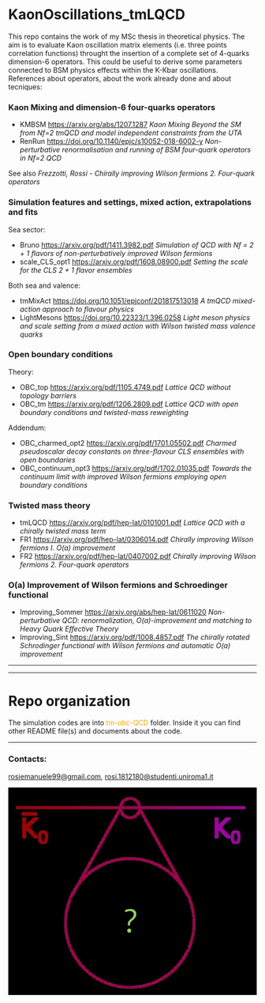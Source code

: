 # KaonOscillations_tmLQCD
This repo contains the work of my MSc thesis in theoretical physics. The aim is to evaluate Kaon oscillation matrix elements (i.e. three points correlation functions) throught the insertion of a complete set of 4-quarks dimension-6 operators. This could be useful to derive some parameters connected to BSM physics effects within the K-Kbar oscillations.
References about operators, about the work already done and about tecniques:

### Kaon Mixing and dimension-6 four-quarks operators
- KMBSM https://arxiv.org/abs/1207.1287 *Kaon Mixing Beyond the SM from Nf=2 tmQCD and model independent constraints from the UTA*
- RenRun https://doi.org/10.1140/epjc/s10052-018-6002-y *Non-perturbative renormalisation and running of BSM four-quark operators in Nf=2
 QCD*

See also *Frezzotti, Rossi - Chirally improving Wilson fermions 2. Four-quark operators*

### Simulation features and settings, mixed action, extrapolations and fits
Sea sector:
- Bruno https://arxiv.org/pdf/1411.3982.pdf *Simulation of QCD with Nf = 2 + 1 flavors of non-perturbatively improved Wilson fermions*
- scale_CLS_opt1 https://arxiv.org/pdf/1608.08900.pdf *Setting the scale for the CLS 2 + 1 flavor ensembles*

Both sea and valence:
- tmMixAct https://doi.org/10.1051/epjconf/201817513018 *A tmQCD mixed-action approach to flavour physics*
- LightMesons https://doi.org/10.22323/1.396.0258 *Light meson physics and scale setting from a mixed action with Wilson twisted mass valence quarks*

### Open boundary conditions
Theory:
- OBC_top https://arxiv.org/pdf/1105.4749.pdf *Lattice QCD without topology barriers*
- OBC_tm https://arxiv.org/pdf/1206.2809.pdf *Lattice QCD with open boundary conditions
and twisted-mass reweighting*

Addendum:
- OBC_charmed_opt2 https://arxiv.org/pdf/1701.05502.pdf *Charmed pseudoscalar decay constants on
three-flavour CLS ensembles with open boundaries*
- OBC_continuum_opt3 https://arxiv.org/pdf/1702.01035.pdf *Towards the continuum limit with improved Wilson
fermions employing open boundary conditions*

### Twisted mass theory
- tmLQCD https://arxiv.org/pdf/hep-lat/0101001.pdf *Lattice QCD with a chirally twisted mass term*
- FR1 https://arxiv.org/pdf/hep-lat/0306014.pdf *Chirally improving Wilson fermions I. O(a) improvement*
- FR2 https://arxiv.org/pdf/hep-lat/0407002.pdf *Chirally improving Wilson fermions 2. Four-quark operators*

### O(a) Improvement of Wilson fermions and Schroedinger functional
- Improving_Sommer https://arxiv.org/abs/hep-lat/0611020 *Non-perturbative QCD: renormalization, O(a)-improvement and matching to Heavy Quark Effective Theory*
- Improving_Sint https://arxiv.org/pdf/1008.4857.pdf *The chirally rotated Schrodinger functional with Wilson fermions and automatic O(a) improvement*

---
---

# Repo organization
The simulation codes are into <span style="color:orange">tm-obc-QCD</span> folder. Inside it you can find other README file(s) and documents about the code.

---

### Contacts:
rosiemanuele99@gmail.com, rosi.1812180@studenti.uniroma1.it

![Kaons are mixing!](kaon.jpg "Kaons oscillatoions")
